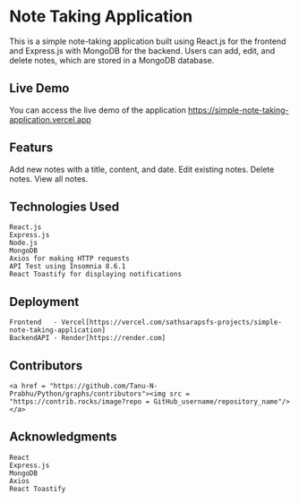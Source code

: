 # Note Taking Application

This is a simple note-taking application built using React.js for the frontend and Express.js with MongoDB for the backend. Users can add, edit, and delete notes, which are stored in a MongoDB database.

## Live Demo
You can access the live demo of the application https://simple-note-taking-application.vercel.app

## Featurs 
Add new notes with a title, content, and date.
Edit existing notes.
Delete notes.
View all notes.

## Technologies Used
    React.js
    Express.js
    Node.js
    MongoDB
    Axios for making HTTP requests
    API Test using Insomnia 8.6.1
    React Toastify for displaying notifications

## Deployment 
    Frontend   - Vercel[https://vercel.com/sathsarapsfs-projects/simple-note-taking-application]
    BackendAPI - Render[https://render.com]

## Contributors
    <a href = "https://github.com/Tanu-N-Prabhu/Python/graphs/contributors"><img src = "https://contrib.rocks/image?repo = GitHub_username/repository_name"/></a>

## Acknowledgments
    React
    Express.js
    MongoDB
    Axios
    React Toastify